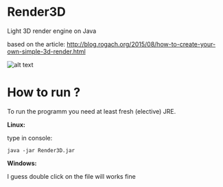 # Render3D
Light 3D render engine on Java

based on the article:
http://blog.rogach.org/2015/08/how-to-create-your-own-simple-3d-render.html

![alt text]()

# How to run ?
To run the programm you need at least fresh (elective) JRE.

**Linux:**

type in console:

```
java -jar Render3D.jar 
```
**Windows:**

I guess double click on the file will works fine
